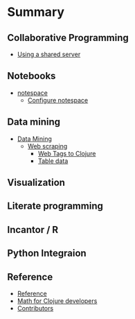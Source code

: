 # Summary


## Collaborative Programming
* [Using a shared server](collaborative-coding/shared-server.md)

## Notebooks
* [notespace](notebooks/notespace/index.md)
    * [Configure notespace](notebooks/notespace/configure-notespace-project.md)
<!-- * [Next Journal](notebooks/next-journal/index.md) -->
<!-- * [Pink Gorilla](notebooks/pink-gorilla/index.md) -->

## Data mining

* [Data Mining](data-mining/index.md)
    * [Web scraping](data-mining/webscraping/index.md)
        * [Web Tags to Clojure](data-mining/webscraping/enlive.md)
        * [Table data](data-mining/webscraping/table-data.md)
<!--     * [CSV transforms](data-mining/comman-separate-values/index.md) -->
<!--         * [clojure.data.csv](data-mining/comman-separate-values/clojure-data-csv.md) -->
<!--         * [semantic-csv](data-mining/comman-separate-values/semantic-csv.md) -->
<!--     * [JSON transforms](data-mining/json/index.md) -->
## Visualization

<!-- * [Oz](visualization/oz/index.md) -->
<!--     * [Create Project](visualization/oz/create-project.md) -->
<!-- * [Oz](visualization/oz/clojure-spec.md) -->
<!-- * [Generate Static site](visualization/oz/clojure-spec.md) -->

## Literate programming

## Incantor / R

<!-- ggplot? -->

## Python Integraion

## Reference
* [Reference](reference/index.md)
* [Math for Clojure developers](reference/math/math-for-clojure-developers.md)
* [Contributors](contributors.md)
